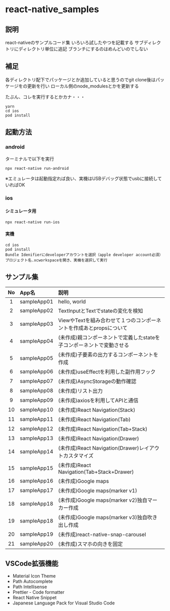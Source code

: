 # react-native_samples

## 説明
react-nativeのサンプルコード集
いろいろ試したやつを記載する
サブディレクトリにディレクトリ単位に追記
ブランチにするのはめんどいのでしない

## 補足
各ディレクトリ配下でパッケージとか追加していると思うのでgit clone後はパッケージをの更新を行い
ローカル側のnode_modulesとかを更新する

たぶん、コレを実行するとかカナ・・・
```
yarn
cd ios
pod install
```

## 起動方法
### android
ターミナルで以下を実行
```
npx react-native run-android
```
※エミュレータは起動指定れば良い、実機はUSBデバッグ状態でusbに接続していればOK

### ios
#### シミュレータ用
```
npx react-native run-ios
```
#### 実機
```
cd ios
pod install
Bundle Idenifierにdeveloperアカウントを選択（apple developer account必須）
プロジェクト名.xcworkspaceを開き、実機を選択して実行
```

## サンプル集
| No | App名 | 説明 |
| :--: | :- | :-- |
| 1 | sampleApp01 | hello, world |
| 2 | sampleApp02 | TextInputとTextでstateの変化を検知 |
| 3 | sampleApp03 | ViewやTextを組み合わせて１つのコンポーネントを作成あとpropsについて |
| 4 | sampleApp04 | (未作成)親コンポーネントで定義したstateを子コンポーネントで変動させる |
| 5 | sampleApp05 | (未作成)子要素の出力するコンポーネントを作成 |
| 6 | sampleApp06 | (未作成)useEffectを利用した副作用フック |
| 7 | sampleApp07 | (未作成)AsyncStorageの動作確認|
| 8 | sampleApp08 | (未作成)リスト出力|
| 9 | sampleApp09 | (未作成)axiosを利用してAPIと通信|
| 10 | sampleApp10 | (未作成)React Navigation(Stack)|
| 11 | sampleApp11 | (未作成)React Navigation(Tab)|
| 12 | sampleApp12 | (未作成)React Navigation(Tab+Stack)|
| 13 | sampleApp13 | (未作成)React Navigation(Drawer)|
| 14 | sampleApp14 | (未作成)React Navigation(Drawer)レイアウトカスタマイズ|
| 15 | sampleApp15 | (未作成)React Navigation(Tab+Stack+Drawer)|
| 16 | sampleApp16 | (未作成)Google maps|
| 17 | sampleApp17 | (未作成)Google maps(marker v1)|
| 18 | sampleApp18 | (未作成)Google maps(marker v2)独自マーカー作成|
| 19 | sampleApp18 | (未作成)Google maps(marker v3)独自吹き出し作成|
| 20 | sampleApp19 | (未作成)react-native-snap-carousel|
| 21 | sampleApp20 | (未作成)スマホの向きを固定|


## VSCode拡張機能
- Material Icon Theme
- Path Autocomplete
- Path Intellisense
- Prettier - Code formatter
- React Native Snippet
- Japanese Language Pack for Visual Studio Code
